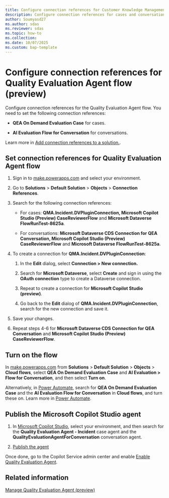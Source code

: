 ```yaml
---
title: Configure connection references for Customer Knowledge Management Agent flow (preview)
description: Configure connection references for cases and conversations in the Quality Evaluation Agent flow. Follow these steps to get started.
author: Soumyasd27
ms.author: sdas
ms.reviewer: sdas
ms.topic: how-to
ms.collection: 
ms.date: 10/07/2025
ms.custom: bap-template
---
```


# Configure connection references for Quality Evaluation Agent flow (preview)

Configure connection references for the Quality Evaluation Agent flow. You need to set the following connection references:

- **QEA On Demand Evaluation Case** for cases.

- **AI Evaluation Flow for Conversation** for conversations.

Learn more in [Add connection references to a solution.](/power-apps/maker/data-platform/create-connection-reference#add-connection-references-to-a-solution).

## Set connection references for Quality Evaluation Agent flow

1. Sign in to [make.powerapps.com](https://make.powerapps.com) and select your environment.

1. Go to **Solutions** > **Default Solution** > **Objects** > **Connection References**.

1. Search for the following connection references:

    - For cases: **QMA.Incident.DVPluginConnection, Microsoft Copilot Studio (Preview) CaseReviewerFlow** and **Microsoft Dataverse FlowRunTest-8625a**.
    
    - For conversations: **Microsoft Dataverse CDS Connection for QEA Conversation, Microsoft Copilot Studio (Preview) CaseReviewerFlow** and **Microsoft Dataverse FlowRunTest-8625a**.

1. To create a connection for **QMA.Incident.DVPluginConnection**:

    1.  In the **Edit** dialog, select **Connection > New connection.**

    2.  Search for **Microsoft Dataverse**, select **Create** and sign in using the **OAuth connection** type to create a Dataverse connection.

    3.  Repeat to create a connection for **Microsoft Copilot Studio (preview)**.

    4.  Go back to the **Edit** dialog of **QMA.Incident.DVPluginConnection**, search for the new connection and save it.

1. Save your changes.

1. Repeat steps 4-6 for **Microsoft Dataverse CDS Connection for QEA Conversation** and **Microsoft Copilot Studio (Preview) CaseReviewerFlow**.

## Turn on the flow

In [make.powerapps.com](https://make.powerapps.com) from **Solutions** > **Default Solution** > **Objects** > **Cloud flows**, select **QEA On Demand Evaluation Case** and **AI Evaluation > Flow for Conversation**, and then select **Turn on**.

Alternatively, in [Power Automate](https://powerautomate.microsoft.com), search for **QEA On Demand Evaluation Case** and the **AI Evaluation Flow for Conversation** in **Cloud flows**, and turn these on. Learn more in [Power Automate](/power-automate/overview-cloud#find-your-flows-easily).

## Publish the Microsoft Copilot Studio agent

1.  In [Microsoft Copilot Studio](https://copilotstudio.microsoft.com/), select your environment, and then search for the **Quality Evaluation Agent - Incident** case agent and the **QualityEvaluationAgentForConversation** conversation agent.

2. [Publish the agent](/microsoft-copilot-studio/publication-fundamentals-publish-channels?tabs=web)

Once done, go to the Copilot Service admin center and enable [Enable Quality Evaluation Agent](manage-quality-evaluation-agent.md#enable-quality-evaluation-agent).

## Related information

[Manage Quality Evaluation Agent (preview)](manage-quality-evaluation-agent.md#manage-quality-evaluation-agent-preview)
